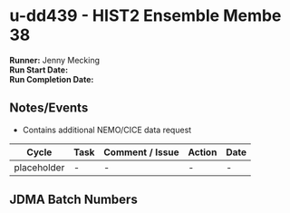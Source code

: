 # u-dd439 - HIST2 Ensemble Membe 38

**Runner:**  Jenny Mecking  
**Run Start Date:**  
**Run Completion Date:**  

## Notes/Events

* Contains additional NEMO/CICE data request
  
| Cycle | Task | Comment / Issue | Action | Date |
| ---   | ---  | ---             | ---    | ---  |
| placeholder   | -  | -             | -    | -  |

## JDMA Batch Numbers

